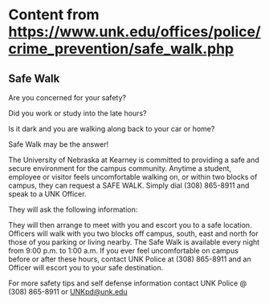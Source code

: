 # Content from https://www.unk.edu/offices/police/crime_prevention/safe_walk.php

## Safe Walk

Are you concerned for your safety?

Did you work or study into the late hours?

Is it dark and you are walking along back to your car or home?

Safe Walk may be the answer!

The University of Nebraska at Kearney is committed to providing a safe and secure environment for the campus community. Anytime a student, employee or visitor feels uncomfortable walking on, or within two blocks of campus, they can request a SAFE WALK. Simply dial (308) 865-8911 and speak to a UNK Officer.

They will ask the following information:

They will then arrange to meet with you and escort you to a safe location. Officers will walk with you two blocks off campus, south, east and north for those of you parking or living nearby. The Safe Walk is available every night from 9:00 p.m. to 1:00 a.m. If you ever feel uncomfortable on campus before or after these hours, contact UNK Police at (308) 865-8911 and an Officer will escort you to your safe destination.

For more safety tips and self defense information contact UNK Police @ (308) 865-8911 or UNKpd@unk.edu
